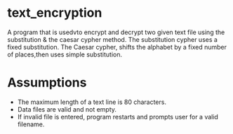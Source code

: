 # text_encryption
  A program that is usedvto encrypt and decrypt two given text file using the substitution & the caesar cypher method.
  The substitution cypher uses a fixed substitution. The Caesar cypher, shifts the alphabet by a fixed number
  of places,then uses simple substitution.

# Assumptions
- The maximum length of a text line is 80 characters.
- Data files are valid and not empty.
- If invalid file is entered, program restarts and prompts user for a valid filename.
